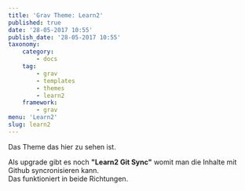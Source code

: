 ```yaml
---
title: 'Grav Theme: Learn2'
published: true
date: '28-05-2017 10:55'
publish_date: '28-05-2017 10:55'
taxonomy:
    category:
        - docs
    tag:
        - grav
        - templates
        - themes
        - learn2
    framework:
        - grav
menu: 'Learn2'
slug: learn2
---
```


Das Theme das hier zu sehen ist.

Als upgrade gibt es noch **"Learn2 Git Sync"** womit man die Inhalte mit Github syncronisieren kann.  
Das funktioniert in beide Richtungen.